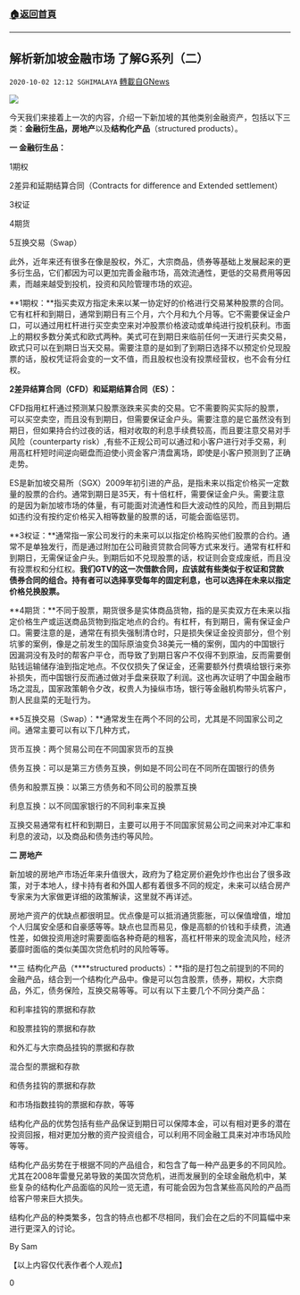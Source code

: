 ###  [:house:返回首頁](https://github.com/ourhimalayas/txt)
---

## 解析新加坡金融市场   了解G系列（二）
`2020-10-02 12:12 SGHIMALAYA` [轉載自GNews](https://gnews.org/zh-hant/398029/)

![]()![](https://s3.amazonaws.com/gnews-media-offload/wp-content/uploads/2020/09/25234936/22-2.jpg)


今天我们来接着上一次的内容，介绍一下新加坡的其他类别金融资产，包括以下三类：**金融衍生品，房地产**以及**结构化产品**（structured products）。

**一 金融衍生品：**

1期权

2差异和延期结算合同（Contracts for difference and Extended settlement）

3权证

4期货

5互换交易（Swap）

此外，近年来还有很多在像是股权，外汇，大宗商品，债券等基础上发展起来的更多衍生品，它们都因为可以更加完善金融市场，高效流通性，更低的交易费用等因素，而越来越受到投机，投资和风险管理市场的欢迎。

**1期权：**指买卖双方指定未来以某一协定好的价格进行交易某种股票的合同。它有杠杆和到期日，通常到期日有三个月，六个月和九个月等。它不需要保证金户口，可以通过用杠杆进行买空卖空来对冲股票价格波动或单纯进行投机获利。市面上的期权多数分美式和欧式两种。美式可在到期日来临前任何一天进行买卖交易，欧式只可以在到期日当天交易。需要注意的是如到了到期日选择不以预定价兑现股票的话，股权凭证将会变的一文不值，而且股权也没有投票经营权，也不会有分红权。

**2差异结算合同（CFD）和延期结算合同（ES）：**

CFD指用杠杆通过预测某只股票涨跌来买卖的交易。它不需要购买实际的股票，可以买空卖空，而且没有到期日，但需要保证金户头。需要注意的是它虽然没有到期日，但如果持合约过夜的话，相对收取的利息手续费较高，而且要注意交易对手风险（counterparty risk）,有些不正规公司可以通过和小客户进行对手交易，利用高杠杆短时间逆向砸盘而迫使小资金客户清盘离场，即使是小客户预测到了正确走势。

ES是新加坡交易所（SGX）2009年初引进的产品，是指未来以指定价格买一定数量的股票的合约。通常到期日是35天，有十倍杠杆，需要保证金户头。需要注意的是因为新加坡市场的体量，有可能面对流通性和巨大波动性的风险，而且到期后如违约没有按约定价格买入相等数量的股票的话，可能会面临惩罚。

**3权证：**通常指一家公司发行的未来可以以指定价格购买他们股票的合约。通常不是单独发行，而是通过附加在公司融资贷款合同等方式来发行。通常有杠杆和到期日，无需保证金户头。到期后如不兑现股票的话，权证则会变成废纸，而且没有投票权和分红权。**我们GTV的这一次借款合同，应该就有些类似于权证和贷款债券合同的组合。持有者可以选择享受每年的固定利息，也可以选择在未来以指定价格兑换股票。**

**4期货：**不同于股票，期货很多是实体商品货物，指的是买卖双方在未来以指定价格生产或运送商品货物到指定地点的合约。有杠杆，有到期日，需有保证金户口。需要注意的是，通常在有损失强制清仓时，只是损失保证金投资部分，但个别坑爹的案例，像是之前发生的国际原油变负38美元一桶的案例，国内的中国银行因漏洞没有及时的帮客户平仓，而导致了到期日客户不仅得不到原油，反而需要倒贴钱运输储存油到指定地点。不仅仅损失了保证金，还需要额外付费填给银行来弥补损失，而中国银行反而通过做对手盘来获取了利润。这也再次证明了中国金融市场之混乱，国家政策朝令夕改，权贵人为操纵市场，银行等金融机构带头坑客户，割人民韭菜的无耻行为。

**5互换交易（Swap）：**通常发生在两个不同的公司，尤其是不同国家公司之间。通常主要可以有以下几种方式，

货币互换：两个贸易公司在不同国家货币的互换

债务互换：可以是第三方债务互换，例如是不同公司在不同所在国银行的债务

债务和股票互换：以第三方债务和不同公司的股票互换

利息互换：以不同国家银行的不同利率来互换

互换交易通常有杠杆和到期日，主要可以用于不同国家贸易公司之间来对冲汇率和利息的波动，以及商品和债务违约等风险。

**二 房地产**

新加坡的房地产市场近年来升值很大，政府为了稳定房价避免炒作也出台了很多政策，对于本地人，绿卡持有者和外国人都有着很多不同的规定，未来可以结合房产专家来为大家做更详细的政策解读，这里就不再详述。

房地产资产的优缺点都很明显。优点像是可以抵消通货膨胀，可以保值增值，增加个人归属安全感和自豪感等等。缺点也显而易见，像是高额的价钱和手续费，流通性差，如做投资用途时需要面临各种奇葩的租客，高杠杆带来的现金流风险，经济萎靡时面临的类似美国次贷危机时的风险等等。

**三 结构化产品（****structured products）：**指的是打包之前提到的不同的金融产品，结合到一个结构化产品中。像是可以包含股票，债券，期权，大宗商品，外汇，债务保险，互换交易等等。可以有以下主要几个不同分类产品：

和利率挂钩的票据和存款

和股票挂钩的票据和存款

和外汇与大宗商品挂钩的票据和存款

混合型的票据和存款

和债务挂钩的票据和存款

和市场指数挂钩的票据和存款，等等

结构化产品的优势包括有些产品保证到期日可以保障本金，可以有相对更多的潜在投资回报，相对更加分散的资产投资组合，可以利用不同金融工具来对冲市场风险等等。

结构化产品劣势在于根据不同的产品组合，和包含了每一种产品更多的不同风险。尤其在2008年雷曼兄弟导致的美国次贷危机，进而发展到的全球金融危机中，某些复杂的结构化产品面临的风险一览无遗，有可能会因为包含某些高风险的产品而给客户带来巨大损失。

结构化产品的种类繁多，包含的特点也都不尽相同，我们会在之后的不同篇幅中来进行更深入的讨论。

By Sam

【以上内容仅代表作者个人观点】

0

